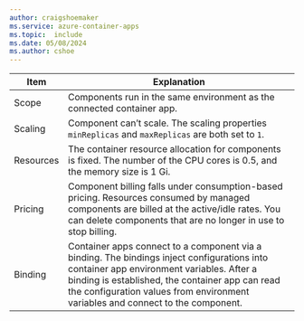```yaml
---
author: craigshoemaker
ms.service: azure-container-apps
ms.topic:  include
ms.date: 05/08/2024
ms.author: cshoe
---
```


| Item | Explanation |
|---|---|
| Scope | Components run in the same environment as the connected container app. |
| Scaling | Component can’t scale. The scaling properties `minReplicas` and `maxReplicas` are both set to `1`. |
| Resources | The container resource allocation for components is fixed. The number of the CPU cores is 0.5, and the memory size is 1 Gi. |
| Pricing | Component billing falls under consumption-based pricing. Resources consumed by managed components are billed at the active/idle rates. You can delete components that are no longer in use to stop billing. |
| Binding | Container apps connect to a component via a binding. The bindings inject configurations into container app environment variables. After a binding is established, the container app can read the configuration values from environment variables and connect to the component. |

